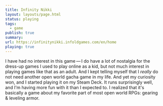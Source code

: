 ```yaml
---
title: Infinity Nikki
layout: layouts/page.html
status: playing
tags:
  - game
publish: true
summary: 
url: https://infinitynikki.infoldgames.com/en/home
playing: true
---
```

I have had no interest in this game — I do have a lot of nostalgia for the dress-up games I used to play online as a kid, but not much interest in playing games like that as an adult. And I kept telling myself that I *really* do not need another open world gacha game in my life. And yet my curiosity won, and I started playing it on my Steam Deck. It runs surprisingly well, and I'm having more fun with it than I expected to. I realized that it's basically a game about my favorite part of most open world RPGs: gearing & leveling armor.